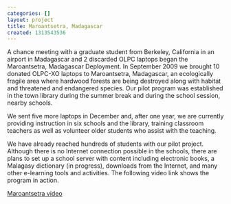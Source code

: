 ```yaml
---
categories: []
layout: project
title: Maroantsetra, Madagascar
created: 1313543536
---
```

<p>
	A chance meeting with a graduate student from Berkeley, California in an airport in Madagascar and 2 discarded OLPC laptops began the Maroantsetra, Madagascar Deployment. In September 2009 we brought 10 donated OLPC-XO laptops to Maroantsetra, Madagascar, an ecologically fragile area where hardwood forests are being destroyed along with habitat and threatened and endangered species. Our pilot program was established in the town library during the summer break and during the school session, nearby schools.</p>
<p>
	We sent five more laptops in December and, after one year, we are currently providing instruction in six schools and the library, training classroom teachers as well as volunteer older students who assist with the teaching.</p>
<p>
	We have already reached hundreds of students with our pilot project. Although there is no Internet connection possible in the schools, there are plans to set up a school server with content including electronic books, a Malagasy dictionary (in progress), downloads from the Internet, and many other e-learning tools and activities. The following video link shows the program in action.</p>
<p>
	<a href="http://www.youtube.com/watch?v=N10T_RRFWG0" target="_blank">Maroantsetra video</a></p>
